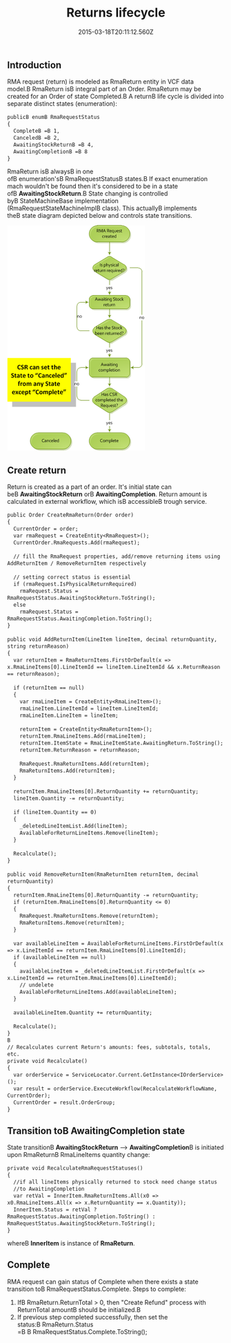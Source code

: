 ﻿---
title: Returns lifecycle
description: Returns lifecycle
layout: docs
date: 2015-03-18T20:11:12.560Z
priority: 6
---
## Introduction

RMA request (return) is modeled as RmaReturn entity in VCF data model.В RmaReturn isВ integral part of an Order. RmaReturn may be created for an Order of state Completed.В A returnВ life cycle is divided into separate distinct states (enumeration):

```
publicВ enumВ RmaRequestStatus
{
  CompleteВ =В 1,
  CanceledВ =В 2,
  AwaitingStockReturnВ =В 4,
  AwaitingCompletionВ =В 8
}
```

RmaReturn isВ alwaysВ in one ofВ enumeration'sВ RmaRequestStatusВ states.В If exact enumeration mach wouldn't be found then it's considered to be in a state ofВ **AwaitingStockReturn**.В State changing is controlled byВ StateMachineBase<string> implementation (RmaRequestStateMachineImplВ class). This actuallyВ implements theВ state diagram depicted below and controls state transitions.

<img src="../../../assets/images/docs/image2013-6-6_16_23_30.png" />

## Create return

Return is created as a part of an order. It's initial state can beВ **AwaitingStockReturn** orВ **AwaitingCompletion**. Return amount is calculated in external workflow, which isВ accessibleВ trough service.

```
public Order CreateRmaReturn(Order order)
{
  CurrentOrder = order;
  var rmaRequest = CreateEntity<RmaRequest>();
  CurrentOrder.RmaRequests.Add(rmaRequest);

  // fill the RmaRequest properties, add/remove returning items using AddReturnItem / RemoveReturnItem respectively

  // setting correct status is essential
  if (rmaRequest.IsPhysicalReturnRequired)
    rmaRequest.Status = RmaRequestStatus.AwaitingStockReturn.ToString();
  else
    rmaRequest.Status = RmaRequestStatus.AwaitingCompletion.ToString();
}

public void AddReturnItem(LineItem lineItem, decimal returnQuantity, string returnReason)
{
  var returnItem = RmaReturnItems.FirstOrDefault(x => x.RmaLineItems[0].LineItemId == lineItem.LineItemId && x.ReturnReason == returnReason);

  if (returnItem == null)
  {
    var rmaLineItem = CreateEntity<RmaLineItem>();
    rmaLineItem.LineItemId = lineItem.LineItemId;
    rmaLineItem.LineItem = lineItem;

    returnItem = CreateEntity<RmaReturnItem>();
    returnItem.RmaLineItems.Add(rmaLineItem);
    returnItem.ItemState = RmaLineItemState.AwaitingReturn.ToString();
    returnItem.ReturnReason = returnReason;

    RmaRequest.RmaReturnItems.Add(returnItem);
    RmaReturnItems.Add(returnItem);
  }

  returnItem.RmaLineItems[0].ReturnQuantity += returnQuantity;
  lineItem.Quantity -= returnQuantity;

  if (lineItem.Quantity == 0)
  {
    _deletedLineItemList.Add(lineItem);
    AvailableForReturnLineItems.Remove(lineItem);
  }

  Recalculate();
}

public void RemoveReturnItem(RmaReturnItem returnItem, decimal returnQuantity)
{
  returnItem.RmaLineItems[0].ReturnQuantity -= returnQuantity;
  if (returnItem.RmaLineItems[0].ReturnQuantity <= 0)
  {
    RmaRequest.RmaReturnItems.Remove(returnItem);
    RmaReturnItems.Remove(returnItem);
  }

  var availableLineItem = AvailableForReturnLineItems.FirstOrDefault(x => x.LineItemId == returnItem.RmaLineItems[0].LineItemId);
  if (availableLineItem == null)
  {
    availableLineItem = _deletedLineItemList.FirstOrDefault(x => x.LineItemId == returnItem.RmaLineItems[0].LineItemId);
    // undelete
    AvailableForReturnLineItems.Add(availableLineItem);
  }

  availableLineItem.Quantity += returnQuantity;

  Recalculate();
}
В 
// Recalculates current Return's amounts: fees, subtotals, totals, etc.
private void Recalculate()
{
  var orderService = ServiceLocator.Current.GetInstance<IOrderService>();
  var result = orderService.ExecuteWorkflow(RecalculateWorkflowName, CurrentOrder);
  CurrentOrder = result.OrderGroup;
}
```

## Transition toВ AwaitingCompletion state

State transitionВ **AwaitingStockReturn** --> **AwaitingCompletion**В is initiated upon RmaReturnВ RmaLineItems quantity change:

```
private void RecalculateRmaRequestStatuses()
{
  //if all lineItems physically returned to stock need change status 
  //to AwaitingCompletion
  var retVal = InnerItem.RmaReturnItems.All(x0 => x0.RmaLineItems.All(x => x.ReturnQuantity == x.Quantity));
  InnerItem.Status = retVal ? RmaRequestStatus.AwaitingCompletion.ToString() : RmaRequestStatus.AwaitingStockReturn.ToString();
}
```

whereВ **InnerItem** is instance of **RmaReturn**.

## Complete

RMA request can gain status of Complete when there exists a state transition toВ RmaRequestStatus.Complete. Steps to complete:

1. IfВ RmaReturn.ReturnTotal > 0, then "Create Refund" process with ReturnTotal amountВ should be initialized.В 
2. If previous step completed successfully, then set the status:В RmaReturn.Status =В В RmaRequestStatus.Complete.ToString();
